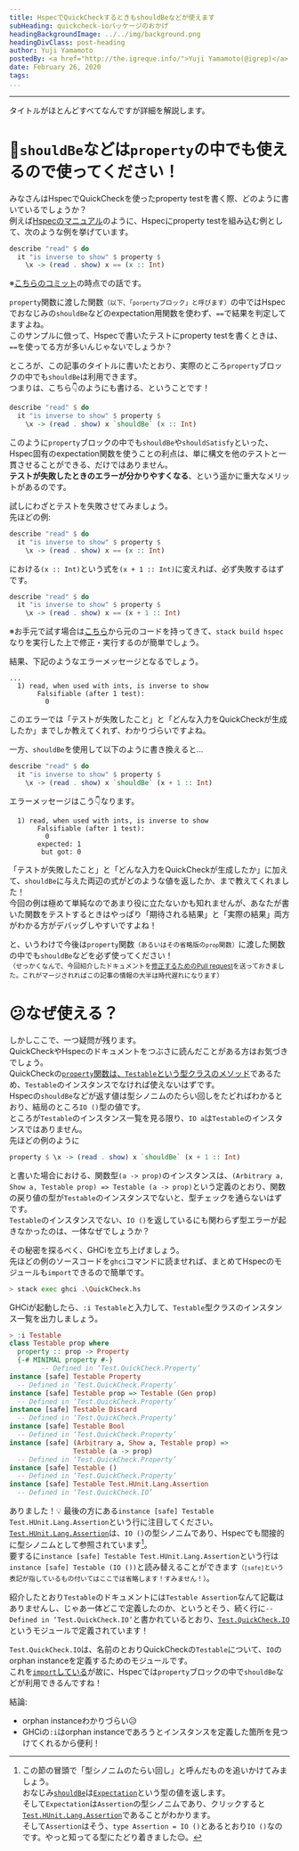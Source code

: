 ```yaml
---
title: HspecでQuickCheckするときもshouldBeなどが使えます
subHeading: quickcheck-ioパッケージのおかげ
headingBackgroundImage: ../../img/background.png
headingDivClass: post-heading
author: Yuji Yamamoto
postedBy: <a href="http://the.igreque.info/">Yuji Yamamoto(@igrep)</a>
date: February 26, 2020
tags:
...
```

---

タイトルがほとんどすべてなんですが詳細を解説します。

# 📣`shouldBe`などは`property`の中でも使えるので使ってください！

みなさんはHspecでQuickCheckを使ったproperty testを書く際、どのように書いているでしょうか？  
例えば[Hspecのマニュアル](https://hspec.github.io/quickcheck.html)のように、Hspecにproperty testを組み込む例として、次のような例を挙げています。

```haskell
describe "read" $ do
  it "is inverse to show" $ property $
    \x -> (read . show) x == (x :: Int)
```

※[こちらのコミット](https://github.com/hspec/hspec/blob/9f3f4c38952f526701a67b6e26336a3a5aec0e89/doc/quickcheck.md)の時点での話です。

`property`関数に渡した関数<small>（以下、「`porperty`ブロック」と呼びます）</small>の中ではHspecでおなじみの`shouldBe`などのexpectation用関数を使わず、`==`で結果を判定してますよね。  
このサンプルに倣って、Hspecで書いたテストにproperty testを書くときは、`==`を使ってる方が多いんじゃないでしょうか？

ところが、この記事のタイトルに書いたとおり、実際のところ`property`ブロックの中でも`shouldBe`は利用できます。  
つまりは、こちら👇のようにも書ける、ということです！

```haskell
describe "read" $ do
  it "is inverse to show" $ property $
    \x -> (read . show) x `shouldBe` (x :: Int)
```

このように`property`ブロックの中でも`shouldBe`や`shouldSatisfy`といった、Hspec固有のexpectation関数を使うことの利点は、単に構文を他のテストと一貫させることができる、だけではありません。  
**テストが失敗したときのエラーが分かりやすくなる**、という遥かに重大なメリットがあるのです。

試しにわざとテストを失敗させてみましょう。  
先ほどの例:

```haskell
describe "read" $ do
  it "is inverse to show" $ property $
    \x -> (read . show) x == (x :: Int)
```

における`(x :: Int)`という式を`(x + 1 :: Int)`に変えれば、必ず失敗するはずです。

```haskell
describe "read" $ do
  it "is inverse to show" $ property $
    \x -> (read . show) x == (x + 1 :: Int)
```

※お手元で試す場合は[こちら](https://github.com/hspec/hspec/blob/9f3f4c38952f526701a67b6e26336a3a5aec0e89/doc/_includes/QuickCheck.hs)から元のコードを持ってきて、`stack build hspec`なりを実行した上で修正・実行するのが簡単でしょう。

結果、下記のようなエラーメッセージとなるでしょう。

```
...
  1) read, when used with ints, is inverse to show
       Falsifiable (after 1 test):
         0
```

このエラーでは「テストが失敗したこと」と「どんな入力をQuickCheckが生成したか」までしか教えてくれず、わかりづらいですよね。

一方、`shouldBe`を使用して以下のように書き換えると...

```haskell
describe "read" $ do
  it "is inverse to show" $ property $
    \x -> (read . show) x `shouldBe` (x + 1 :: Int)
```

エラーメッセージはこう👇なります。

```
  1) read, when used with ints, is inverse to show
       Falsifiable (after 1 test):
         0
       expected: 1
        but got: 0
```

「テストが失敗したこと」と「どんな入力をQuickCheckが生成したか」に加えて、`shouldBe`に与えた両辺の式がどのような値を返したか、まで教えてくれました！  
今回の例は極めて単純なのであまり役に立たないかも知れませんが、あなたが書いた関数をテストするときはやっぱり「期待される結果」と「実際の結果」両方がわかる方がデバッグしやすいですよね！

と、いうわけで今後は`property`関数<small>（あるいはその省略版の`prop`関数）</small>に渡した関数の中でも`shouldBe`などを必ず使ってください！  
<small>（せっかくなんで、今回紹介したドキュメントを[修正するためのPull request](https://github.com/hspec/hspec/pull/429)を送っておきました。これがマージされればこの記事の情報の大半は時代遅れになります）</small>

# 😕なぜ使える？

しかしここで、一つ疑問が残ります。  
QuickCheckやHspecのドキュメントをつぶさに読んだことがある方はお気づきでしょう。  
QuickCheckの[`property`関数は、`Testable`という型クラスのメソッド](http://hackage.haskell.org/package/QuickCheck-2.13.2/docs/Test-QuickCheck.html#t:Testable)であるため、`Testable`のインスタンスでなければ使えないはずです。  
Hspecの`shouldBe`などが返す値は型シノニムのたらい回しをたどればわかるとおり、結局のところ`IO ()`型の値です。  
ところが`Testable`のインスタンス一覧を見る限り、`IO a`は`Testable`のインスタンスではありません。  
先ほどの例のように

```haskell
property $ \x -> (read . show) x `shouldBe` (x + 1 :: Int)
```

と書いた場合における、関数型`(a -> prop)`のインスタンスは、`(Arbitrary a, Show a, Testable prop) => Testable (a -> prop)`という定義のとおり、関数の戻り値の型が`Testable`のインスタンスでないと、型チェックを通らないはずです。  
`Testable`のインスタンスでない、`IO ()`を返しているにも関わらず型エラーが起きなかったのは、一体なぜでしょうか？

その秘密を探るべく、GHCiを立ち上げましょう。  
先ほどの例のソースコードを`ghci`コマンドに読ませれば、まとめてHspecのモジュールも`import`できるので簡単です。

```bash
> stack exec ghci .\QuickCheck.hs
```

GHCiが起動したら、`:i Testable`と入力して、`Testable`型クラスのインスタンス一覧を出力しましょう。

```haskell
> :i Testable
class Testable prop where
  property :: prop -> Property
  {-# MINIMAL property #-}
        -- Defined in ‘Test.QuickCheck.Property’
instance [safe] Testable Property
  -- Defined in ‘Test.QuickCheck.Property’
instance [safe] Testable prop => Testable (Gen prop)
  -- Defined in ‘Test.QuickCheck.Property’
instance [safe] Testable Discard
  -- Defined in ‘Test.QuickCheck.Property’
instance [safe] Testable Bool
  -- Defined in ‘Test.QuickCheck.Property’
instance [safe] (Arbitrary a, Show a, Testable prop) =>
                Testable (a -> prop)
  -- Defined in ‘Test.QuickCheck.Property’
instance [safe] Testable ()
  -- Defined in ‘Test.QuickCheck.Property’
instance [safe] Testable Test.HUnit.Lang.Assertion
  -- Defined in ‘Test.QuickCheck.IO’
```

ありました！💡
最後の方にある`instance [safe] Testable Test.HUnit.Lang.Assertion`という行に注目してください。  
[`Test.HUnit.Lang.Assertion`](http://hackage.haskell.org/package/HUnit-1.6.0.0/docs/Test-HUnit-Lang.html#t:Assertion)は、`IO ()`の型シノニムであり、Hspecでも間接的に型シノニムとして参照されています[^hspec-expectation]。  
要するに`instance [safe] Testable Test.HUnit.Lang.Assertion`という行は`instance [safe] Testable (IO ())`と読み替えることができます<small>（`[safe]`という表記が指しているもの付いてはここでは省略します！すみません！）</small>。

[^hspec-expectation]: この節の冒頭で「型シノニムのたらい回し」と呼んだものを追いかけてみましょう。  
おなじみ[`shouldBe`](http://hackage.haskell.org/package/hspec-expectations-0.8.2/docs/Test-Hspec-Expectations.html#v:shouldBe)は[`Expectation`](http://hackage.haskell.org/package/hspec-expectations-0.8.2/docs/Test-Hspec-Expectations.html#t:Expectation)という型の値を返します。  
そして`Expectation`は`Assertion`の型シノニムであり、クリックすると[`Test.HUnit.Lang.Assertion`](http://hackage.haskell.org/package/HUnit-1.6.0.0/docs/Test-HUnit-Lang.html#t:Assertion)であることがわかります。  
そして`Assertion`はそう、`type Assertion = IO ()`とあるとおり`IO ()`なのです。やっと知ってる型にたどり着きました😌。

紹介したとおり`Testable`のドキュメントには`Testable Assertion`なんて記載はありませんし、じゃあ一体どこで定義したのか、というとそう、続く行に`-- Defined in ‘Test.QuickCheck.IO’`と書かれているとおり、[`Test.QuickCheck.IO`](https://hackage.haskell.org/package/quickcheck-io-0.2.0/docs/Test-QuickCheck-IO.html)というモジュールで定義されています！  

`Test.QuickCheck.IO`は、名前のとおりQuickCheckの`Testable`について、`IO`のorphan instanceを定義するためのモジュールです。  
これを[`import`している](https://github.com/hspec/hspec/blob/226510631f24b674827e99d17d10f9f92440c5a9/hspec-core/src/Test/Hspec/Core/QuickCheckUtil.hs#L18)が故に、Hspecでは`property`ブロックの中で`shouldBe`などが利用できるんですね！

結論:

- orphan instanceわかりづらい😥
- GHCiの`:i`はorphan instanceであろうとインスタンスを定義した箇所を見つけてくれるから便利！
